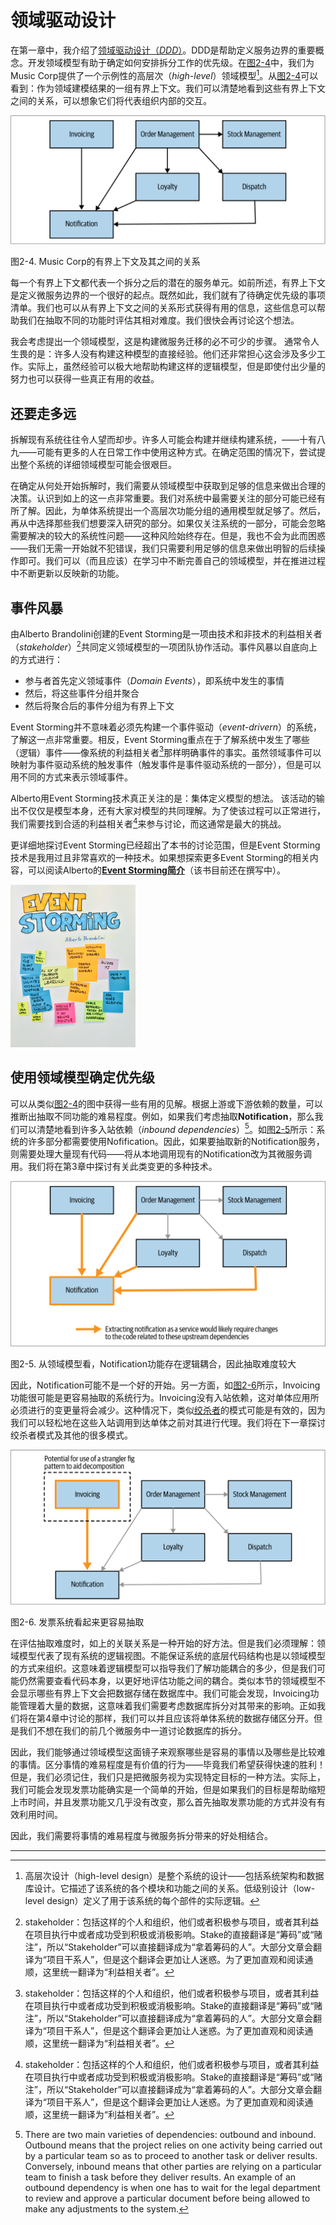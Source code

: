 # 领域驱动设计

在第一章中，我介绍了[领域驱动设计（*DDD*）](Just_Enough_Domain_Driven_Design.md)。DDD是帮助定义服务边界的重要概念。开发领域模型有助于确定如何安排拆分工作的优先级。在[图2-4](#f24)中，我们为Music Corp提供了一个示例性的高层次（*high-level*）领域模型[^译注1]。从[图2-4](#f24)可以看到：作为领域建模结果的一组有界上下文。我们可以清楚地看到这些有界上下文之间的关系，可以想象它们将代表组织内部的交互。

![](../images/2_4.png)

<span id='f24'>图2-4</span>. Music Corp的有界上下文及其之间的关系

每一个有界上下文都代表一个拆分之后的潜在的服务单元。如前所述，有界上下文是定义微服务边界的一个很好的起点。既然如此，我们就有了待确定优先级的事项清单。我们也可以从有界上下文之间的关系形式获得有用的信息，这些信息可以帮助我们在抽取不同的功能时评估其相对难度。我们很快会再讨论这个想法。

我会考虑提出一个领域模型，这是构建微服务迁移的必不可少的步骤。 通常令人生畏的是：许多人没有构建这种模型的直接经验。他们还非常担心这会涉及多少工作。实际上，虽然经验可以极大地帮助构建这样的逻辑模型，但是即使付出少量的努力也可以获得一些真正有用的收益。

## 还要走多远
拆解现有系统往往令人望而却步。许多人可能会构建并继续构建系统，——十有八九——可能有更多的人在日常工作中使用这种方式。在确定范围的情况下，尝试提出整个系统的详细领域模型可能会很艰巨。

在确定从何处开始拆解时，我们需要从领域模型中获取到足够的信息来做出合理的决策。认识到如上的这一点非常重要。我们对系统中最需要关注的部分可能已经有所了解。因此，为单体系统提出一个高层次功能分组的通用模型就足够了。然后，再从中选择那些我们想要深入研究的部分。如果仅关注系统的一部分，可能会忽略需要解决的较大的系统性问题——这种风险始终存在。但是，我也不会为此而困惑——我们无需一开始就不犯错误，我们只需要利用足够的信息来做出明智的后续操作即可。我们可以（而且应该）在学习中不断完善自己的领域模型，并在推进过程中不断更新以反映新的功能。

## 事件风暴
由Alberto Brandolini创建的Event Storming是一项由技术和非技术的利益相关者（*stakeholder*）[^译注2]共同定义领域模型的一项团队协作活动。事件风暴以自底向上的方式进行：

* 参与者首先定义领域事件（*Domain Events*），即系统中发生的事情
* 然后，将这些事件分组并聚合
* 然后将聚合后的事件分组为有界上下文

Event Storming并不意味着必须先构建一个事件驱动（*event-drivern*）的系统，了解这一点非常重要。相反，Event Storming重点在于了解系统中发生了哪些（逻辑）事件——像系统的利益相关者[^译注2]那样明确事件的事实。虽然领域事件可以映射为事件驱动系统的触发事件（触发事件是事件驱动系统的一部分），但是可以用不同的方式来表示领域事件。

Alberto用Event Storming技术真正关注的是：集体定义模型的想法。 该活动的输出不仅仅是模型本身，还有大家对模型的共同理解。为了使该过程可以正常进行，我们需要找到合适的利益相关者[^译注2]来参与讨论，而这通常是最大的挑战。

更详细地探讨Event Storming已经超出了本书的讨论范围，但是Event Storming技术是我用过且非常喜欢的一种技术。如果想探索更多Event Storming的相关内容，可以阅读Alberto的[**Event Storming简介**](https://leanpub.com/introducing_eventstorming)（该书目前还在撰写中）。

![](../images/introducing_eventstorming.png)

## 使用领域模型确定优先级
可以从类似[图2-4](#f24)的图中获得一些有用的见解。根据上游或下游依赖的数量，可以推断出抽取不同功能的难易程度。例如，如果我们考虑抽取**Notification**，那么我们可以清楚地看到许多入站依赖（*inbound dependencies*）[^译注3]。如[图2-5](#f25)所示：系统的许多部分都需要使用Nofification。因此，如果要抽取新的Notification服务，则需要处理大量现有代码——将从本地调用现有的Notification改为其微服务调用。我们将在第3章中探讨有关此类变更的多种技术。

![](../images/2_5.png)

<span id='f25'>图2-5</span>. 从领域模型看，Notification功能存在逻辑耦合，因此抽取难度较大

因此，Notification可能不是一个好的开始。另一方面，如[图2-6](#f26)所示，Invoicing功能很可能是更容易抽取的系统行为。Invoicing没有入站依赖，这对单体应用所必须进行的变更量将会减少。这种情况下，类似[绞杀者](Pattern_Strangler_Fig_Application.md)的模式可能是有效的，因为我们可以轻松地在这些入站调用到达单体之前对其进行代理。我们将在下一章探讨绞杀者模式及其他的很多模式。

![](../images/2_6.png)

<span id='f26'>图2-6</span>. 发票系统看起来更容易抽取

在评估抽取难度时，如上的关联关系是一种开始的好方法。但是我们必须理解：领域模型代表了现有系统的逻辑视图。不能保证系统的底层代码结构也是以领域模型的方式来组织。这意味着逻辑模型可以指导我们了解功能耦合的多少，但是我们可能仍然需要查看代码本身，以更好地评估功能之间的耦合。类似本节的领域模型不会显示哪些有界上下文会把数据存储在数据库中。我们可能会发现，Invoicing功能管理着大量的数据，这意味着我们需要考虑数据库拆分对其带来的影响。正如我们将在第4章中讨论的那样，我们可以并且应该将单体系统的数据存储区分开。但是我们不想在我们的前几个微服务中一道讨论数据库的拆分。

因此，我们能够通过领域模型这面镜子来观察哪些是容易的事情以及哪些是比较难的事情。区分事情的难易程度是有价值的行为——毕竟我们希望获得快速的胜利！但是，我们必须记住，我们只是把微服务视为实现特定目标的一种方法。实际上，我们可能会发现发票功能确实是一个简单的开始，但是如果我们的目标是帮助缩短上市时间，并且发票功能又几乎没有改变，那么首先抽取发票功能的方式并没有有效利用时间。

因此，我们需要将事情的难易程度与微服务拆分带来的好处相结合。

---
[^译注1]: 高层次设计（high-level design）是整个系统的设计——包括系统架构和数据库设计。它描述了该系统的各个模块和功能之间的关系。低级别设计（low-level design）定义了用于该系统的每个部件的实际逻辑。
[^译注2]: stakeholder：包括这样的个人和组织，他们或者积极参与项目，或者其利益在项目执行中或者成功受到积极或消极影响。Stake的直接翻译是“筹码”或“赌注”，所以“Stakeholder”可以直接翻译成为“拿着筹码的人”。大部分文章会翻译为“项目干系人”，但是这个翻译会更加让人迷惑。为了更加直观和阅读通顺，这里统一翻译为“利益相关者”。
[^译注3]: There are two main varieties of dependencies: outbound and inbound. Outbound means that the project relies on one activity being carried out by a particular team so as to proceed to another task or deliver results. Conversely, inbound means that other parties are relying on a particular team to finish a task before they deliver results. An example of an outbound dependency is when one has to wait for the legal department to review and approve a particular document before being allowed to make any adjustments to the system.